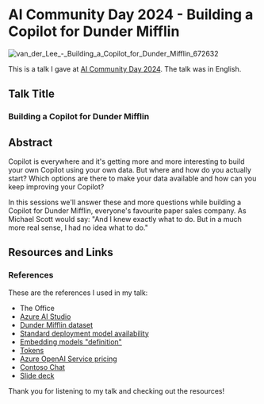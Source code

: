 # AI Community Day 2024 - Building a Copilot for Dunder Mifflin

![van_der_Lee_-_Building_a_Copilot_for_Dunder_Mifflin_672632](https://github.com/StuartvdLee/TalksAndEvents/assets/15244319/258ed116-5e19-4be0-b363-a5d1a8f304b1)

This is a talk I gave at [AI Community Day 2024](https://www.aicommunityday.nl/). The talk was in English.

## Talk Title

### Building a Copilot for Dunder Mifflin

## Abstract

Copilot is everywhere and it's getting more and more interesting to build your own Copilot using your own data. But where and how do you actually start? Which options are there to make your data available and how can you keep improving your Copilot?

In this sessions we'll answer these and more questions while building a Copilot for Dunder Mifflin, everyone's favourite paper sales company. As Michael Scott would say: "And I knew exactly what to do. But in a much more real sense, I had no idea what to do."

## Resources and Links

### References

These are the references I used in my talk:

- The Office
- [Azure AI Studio](https://ai.azure.com)
- [Dunder Mifflin dataset](https://github.com/tdmitch/DunderMifflin)
- [Standard deployment model availability](https://learn.microsoft.com/en-us/azure/ai-services/openai/concepts/models#standard-deployment-model-availability)
- [Embedding models "definition"](https://openai.com/blog/new-and-improved-embedding-model#:~:text=Embeddings%20are%20numerical%20representations%20of%20concepts%20converted%20to%20number%20sequences%2C%20which%20make%20it%20easy%20for%20computers%20to%20understand%20the%20relationships%20between%20those%20concepts.)
- [Tokens](https://openai.com/pricing#:~:text=You%20can%20think%20of%20tokens%20as%20pieces%20of%20words%2C%20where%201%2C000%20tokens%20is%20about%20750%20words.)
- [Azure OpenAI Service pricing](https://azure.microsoft.com/en-us/pricing/details/cognitive-services/openai-service/)
- [Contoso Chat](https://github.com/Azure-Samples/contoso-chat)
- [Slide deck](AICommunityDay.pdf)

Thank you for listening to my talk and checking out the resources!

